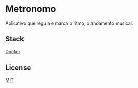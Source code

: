# Metronomo

Aplicativo que regula e marca o ritmo, o andamento musical.

## Stack

[Docker](https://www.docker.com/)

## License

[MIT](./LICENSE)
